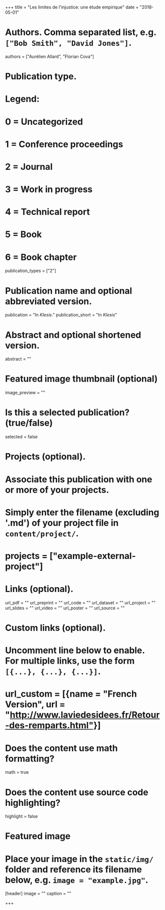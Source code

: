 +++
title = "Les limites de l'injustice: une étude empirique"
date = "2018-05-01"
  
# Authors. Comma separated list, e.g. `["Bob Smith", "David Jones"]`.
authors = ["Aurélien Allard", "Florian Cova"]

# Publication type.
# Legend:
# 0 = Uncategorized
# 1 = Conference proceedings
# 2 = Journal
# 3 = Work in progress
# 4 = Technical report
# 5 = Book
# 6 = Book chapter
publication_types = ["2"]
  
# Publication name and optional abbreviated version.
publication = "In *Klesis*."
publication_short = "In *Klesis*"
  
# Abstract and optional shortened version.
abstract = ""

# Featured image thumbnail (optional)
image_preview = ""
  
# Is this a selected publication? (true/false)
selected = false
  
# Projects (optional).
#   Associate this publication with one or more of your projects.
#   Simply enter the filename (excluding '.md') of your project file in `content/project/`.
# projects = ["example-external-project"]
  
# Links (optional).
url_pdf = ""
url_preprint = ""
url_code = ""
url_dataset = ""
url_project = ""
url_slides = ""
url_video = ""
url_poster = ""
url_source = ""
  
# Custom links (optional).
#   Uncomment line below to enable. For multiple links, use the form `[{...}, {...}, {...}]`.
# url_custom = [{name = "French Version", url = "http://www.laviedesidees.fr/Retour-des-remparts.html"}]
  
# Does the content use math formatting?
math = true
  
# Does the content use source code highlighting?
highlight = false
  
# Featured image
# Place your image in the `static/img/` folder and reference its filename below, e.g. `image = "example.jpg"`.
[header]
image = ""
caption = ""
  
+++